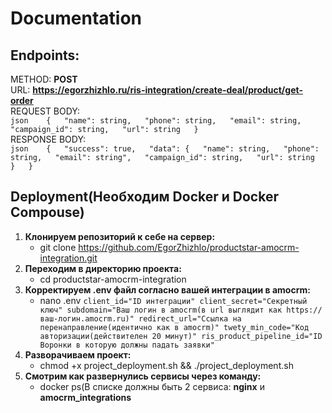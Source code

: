 # Documentation

## Endpoints:  
  METHOD: **POST**  
  URL: **https://egorzhizhlo.ru/ris-integration/create-deal/product/get-order**  
    REQUEST BODY:    
    ```json   
    {  
      "name": string,  
      "phone": string,  
      "email": string,  
      "campaign_id": string,  
      "url": string  
    }  
    ```   
    RESPONSE BODY:   
    ```json   
    {  
      "success": true,  
      "data": {  
        "name": string,  
        "phone": string,  
        "email": string",  
        "campaign_id": string,  
        "url": string  
      }  
    }
    ```  

## Deployment(Необходим Docker и Docker Compouse)
  1. **Клонируем репозиторий к себе на сервер:**
     - git clone https://github.com/EgorZhizhlo/productstar-amocrm-integration.git
  2. **Переходим в директорию проекта:**
     - cd productstar-amocrm-integration
  3. **Корректируем .env файл согласно вашей интеграции в amocrm:**
     - nano .env
    ```
      client_id="ID интеграции"
      client_secret="Секретный ключ"
      subdomain="Ваш логин в amocrm(в url выглядит как https://ваш-логин.amocrm.ru)"
      redirect_url="Ссылка на перенаправление(идентично как в amocrm)"
      twety_min_code="Код авторизации(действителен 20 минут)"
      ris_product_pipeline_id="ID Воронки в которую должны падать заявки"
    ```
  4. **Разворачиваем проект:**
     - chmod +x project_deployment.sh && ./project_deployment.sh
  5. **Смотрим как развернулись сервисы через команду:**
     - docker ps(В списке должны быть 2 сервиса: **nginx** и **amocrm_integrations**

     
